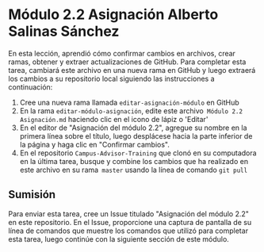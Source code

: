 # Módulo 2.2 Asignación Alberto Salinas Sánchez

En esta lección, aprendió cómo confirmar cambios en archivos, crear ramas, obtener y extraer actualizaciones de GitHub. Para completar esta tarea, cambiará este archivo en una nueva rama en GitHub y luego extraerá los cambios a su repositorio local siguiendo las instrucciones a continuación:

1. Cree una nueva rama llamada `editar-asignación-módulo` en GitHub
2. En la rama `editar-módulo-asignación`, edite este archivo` Módulo 2.2 Asignación.md` haciendo clic en el icono de lápiz o 'Editar'
3. En el editor de "Asignación del módulo 2.2", agregue su nombre en la primera línea sobre el título, luego desplácese hacia la parte inferior de la página y haga clic en "Confirmar cambios".
4. En el repositorio `Campus-Advisor-Training` que clonó en su computadora en la última tarea, busque y combine los cambios que ha realizado en este archivo en su rama` master` usando la línea de comando `git pull`


## Sumisión
Para enviar esta tarea, cree un Issue titulado "Asignación del módulo 2.2" en este repositorio. En el Issue, proporcione una captura de pantalla de su línea de comandos que muestre los comandos que utilizó para completar esta tarea, luego continúe con la siguiente sección de este módulo.
